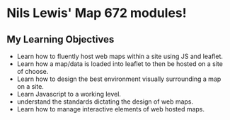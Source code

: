 # Nils Lewis' Map 672 modules!
## My Learning Objectives

- Learn how to fluently host web maps within a site using JS and leaflet.
- Learn how a map/data is loaded into leaflet to then be hosted on a site of choose.
- Learn how to design the best environment visually surrounding a map on a site. 
- Learn Javascript to a working level. 
- understand the standards dictating the design of web maps. 
- Learn how to manage interactive elements of web hosted maps. 
